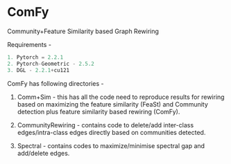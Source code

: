 # ComFy
Community+Feature Similarity based Graph Rewiring

Requirements - 

```Python
1. Pytorch = 2.2.1
2. Pytorch-Geometric - 2.5.2
3. DGL - 2.2.1+cu121
```

ComFy has following directories - 

1. Comm+Sim - this has all the code need to reproduce results for rewiring based on maximizing the feature similarity (FeaSt) and Community detection plus feature similarity based rewiring (ComFy).

2. CommunityRewiring - contains code to delete/add inter-class edges/intra-class edges directly based on communities detected.

3. Spectral - contains codes to maximize/minimise spectral gap and add/delete edges.
